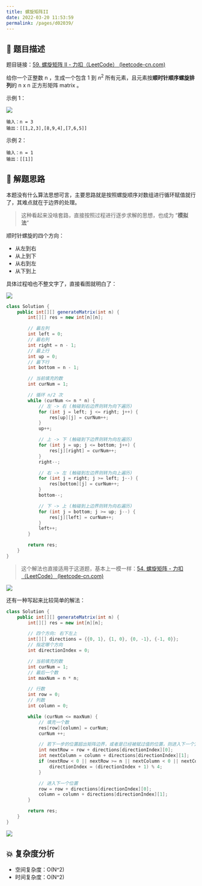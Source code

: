 ```yaml
---
title: 螺旋矩阵II
date: 2022-03-20 11:53:59
permalink: /pages/d02039/
---
```

## 📃 题目描述

题目链接：[59. 螺旋矩阵 II - 力扣（LeetCode） (leetcode-cn.com)](https://leetcode-cn.com/problems/spiral-matrix-ii/)

给你一个正整数 n ，生成一个包含 1 到 $n^2$ 所有元素，且元素按**顺时针顺序螺旋排列**的 n x n 正方形矩阵 matrix 。

示例 1：

![](https://assets.leetcode.com/uploads/2020/11/13/spiraln.jpg)

```
输入：n = 3
输出：[[1,2,3],[8,9,4],[7,6,5]]
```

示例 2：

```
输入：n = 1
输出：[[1]]
```

## 🔔 解题思路

本题没有什么算法思想可言，主要思路就是按照螺旋顺序对数组进行循环赋值就行了，其难点就在于边界的处理。

> 这种看起来没啥套路，直接按照过程进行逐步求解的思想，也成为 “**模拟法**”

顺时针螺旋的四个方向：

- 从左到右
- 从上到下
- 从右到左
- 从下到上

具体过程咱也不整文字了，直接看图就明白了：

![](https://cs-wiki.oss-cn-shanghai.aliyuncs.com/img/20211009215558.png)

```java
class Solution {
    public int[][] generateMatrix(int n) {
        int[][] res = new int[n][n];

        // 最左列
        int left = 0;
        // 最右列
        int right = n - 1;
        // 最上行
        int up = 0;
        // 最下行
        int bottom = n - 1;

        // 当前填充的数
        int curNum = 1;

        // 循环 n/2 次
        while (curNum <= n * n) {
            // 左 -> 右 (触碰到右边界则转为向下遍历)
            for (int j = left; j <= right; j++) {
                res[up][j] = curNum++;
            }
            up++;

            // 上 -> 下 (触碰到下边界则转为向左遍历)
            for (int j = up; j <= bottom; j++) {
                res[j][right] = curNum++;
            }
            right--;

            // 右 -> 左 (触碰到左边界则转为向上遍历)
            for (int j = right; j >= left; j--) {
                res[bottom][j] = curNum++;
            }
            bottom--;

            // 下 -> 上 (触碰到上边界则转为向右遍历)
            for (int j = bottom; j >= up; j--) {
                res[j][left] = curNum++;
            }
            left++;
        }

        return res;
    }
}
```

> 这个解法也直接适用于这道题，基本上一模一样：[54. 螺旋矩阵 - 力扣（LeetCode） (leetcode-cn.com)](https://leetcode-cn.com/problems/spiral-matrix/)

![](https://cs-wiki.oss-cn-shanghai.aliyuncs.com/img/20211009214832.png)

还有一种写起来比较简单的解法：

```java
class Solution {
    public int[][] generateMatrix(int n) {
        int[][] res = new int[n][n];

        // 四个方向: 右下左上
        int[][] directions = {{0, 1}, {1, 0}, {0, -1}, {-1, 0}};
        // 指定哪个方向
        int directionIndex = 0;

        // 当前填充的数
        int curNum = 1;
        // 最后一个数
        int maxNum = n * n;

        // 行数
        int row = 0;
        // 列数
        int column = 0;

        while (curNum <= maxNum) {
            // 填充一个数
            res[row][column] = curNum;
            curNum ++;

            // 若下一步的位置超出矩阵边界，或者是已经被赋过值的位置，则进入下一个方向
            int nextRow = row + directions[directionIndex][0];
            int nextColumn = column + directions[directionIndex][1];
            if (nextRow < 0 || nextRow >= n || nextColumn < 0 || nextColumn >= n || res[nextRow][nextColumn] != 0) {
                directionIndex = (directionIndex + 1) % 4;
            }

            // 进入下一个位置
            row = row + directions[directionIndex][0];
            column = column + directions[directionIndex][1];
        }

        return res;
    }
}
```

![](https://cs-wiki.oss-cn-shanghai.aliyuncs.com/img/20211009214705.png)

## 💥 复杂度分析

- 空间复杂度：O(N^2)
- 时间复杂度：O(N^2)
